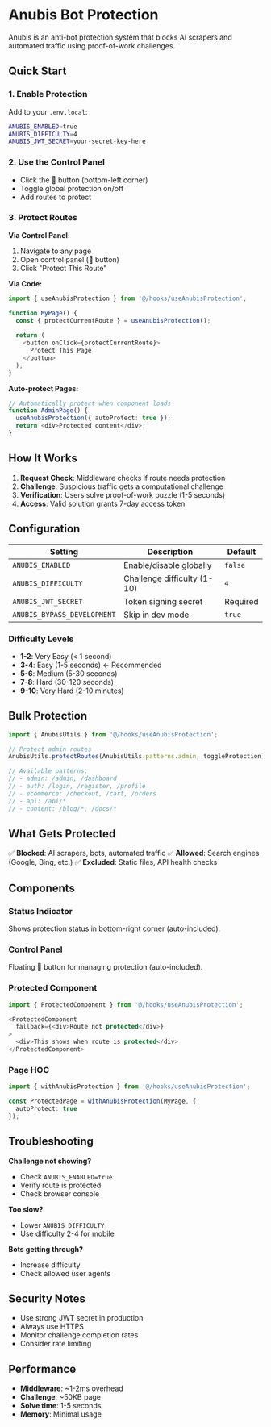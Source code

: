 # Anubis Bot Protection

Anubis is an anti-bot protection system that blocks AI scrapers and automated traffic using proof-of-work challenges.

## Quick Start

### 1. Enable Protection

Add to your `.env.local`:

```bash
ANUBIS_ENABLED=true
ANUBIS_DIFFICULTY=4
ANUBIS_JWT_SECRET=your-secret-key-here
```

### 2. Use the Control Panel

- Click the 🐺 button (bottom-left corner)
- Toggle global protection on/off
- Add routes to protect

### 3. Protect Routes

**Via Control Panel:**
1. Navigate to any page
2. Open control panel (🐺 button)
3. Click "Protect This Route"

**Via Code:**
```typescript
import { useAnubisProtection } from '@/hooks/useAnubisProtection';

function MyPage() {
  const { protectCurrentRoute } = useAnubisProtection();
  
  return (
    <button onClick={protectCurrentRoute}>
      Protect This Page
    </button>
  );
}
```

**Auto-protect Pages:**
```typescript
// Automatically protect when component loads
function AdminPage() {
  useAnubisProtection({ autoProtect: true });
  return <div>Protected content</div>;
}
```

## How It Works

1. **Request Check**: Middleware checks if route needs protection
2. **Challenge**: Suspicious traffic gets a computational challenge
3. **Verification**: Users solve proof-of-work puzzle (1-5 seconds)
4. **Access**: Valid solution grants 7-day access token

## Configuration

| Setting | Description | Default |
|---------|-------------|---------|
| `ANUBIS_ENABLED` | Enable/disable globally | `false` |
| `ANUBIS_DIFFICULTY` | Challenge difficulty (1-10) | `4` |
| `ANUBIS_JWT_SECRET` | Token signing secret | Required |
| `ANUBIS_BYPASS_DEVELOPMENT` | Skip in dev mode | `true` |

### Difficulty Levels

- **1-2**: Very Easy (< 1 second)
- **3-4**: Easy (1-5 seconds) ← Recommended
- **5-6**: Medium (5-30 seconds)
- **7-8**: Hard (30-120 seconds)
- **9-10**: Very Hard (2-10 minutes)

## Bulk Protection

```typescript
import { AnubisUtils } from '@/hooks/useAnubisProtection';

// Protect admin routes
AnubisUtils.protectRoutes(AnubisUtils.patterns.admin, toggleProtection);

// Available patterns:
// - admin: /admin, /dashboard
// - auth: /login, /register, /profile
// - ecommerce: /checkout, /cart, /orders
// - api: /api/*
// - content: /blog/*, /docs/*
```

## What Gets Protected

✅ **Blocked**: AI scrapers, bots, automated traffic
✅ **Allowed**: Search engines (Google, Bing, etc.)
✅ **Excluded**: Static files, API health checks

## Components

### Status Indicator
Shows protection status in bottom-right corner (auto-included).

### Control Panel
Floating 🐺 button for managing protection (auto-included).

### Protected Component
```typescript
import { ProtectedComponent } from '@/hooks/useAnubisProtection';

<ProtectedComponent
  fallback={<div>Route not protected</div>}
>
  <div>This shows when route is protected</div>
</ProtectedComponent>
```

### Page HOC
```typescript
import { withAnubisProtection } from '@/hooks/useAnubisProtection';

const ProtectedPage = withAnubisProtection(MyPage, {
  autoProtect: true
});
```

## Troubleshooting

**Challenge not showing?**
- Check `ANUBIS_ENABLED=true`
- Verify route is protected
- Check browser console

**Too slow?**
- Lower `ANUBIS_DIFFICULTY`
- Use difficulty 2-4 for mobile

**Bots getting through?**
- Increase difficulty
- Check allowed user agents

## Security Notes

- Use strong JWT secret in production
- Always use HTTPS
- Monitor challenge completion rates
- Consider rate limiting

## Performance

- **Middleware**: ~1-2ms overhead
- **Challenge**: ~50KB page
- **Solve time**: 1-5 seconds
- **Memory**: Minimal usage 